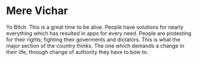 # Mere Vichar
Yo Bitch. This is a great time to be alive. People have solutions for nearly everything which has resulted in apps for every need. People are protesting for their rights; fighting their goverments and dictators. This is what the major section of the country thinks. The one which demands a change in their life, through change of authority they have to bow to.  
